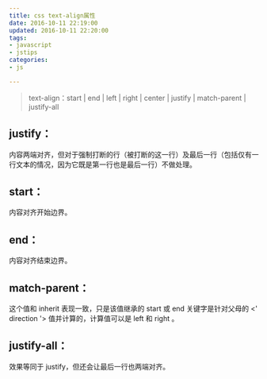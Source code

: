```yaml
---
title: css text-align属性
date: 2016-10-11 22:19:00
updated: 2016-10-11 22:20:00
tags: 
- javascript
- jstips
categories: 
- js

---
```

> text-align：start | end | left | right | center | justify |
> match-parent | justify-all

## justify：
内容两端对齐，但对于强制打断的行（被打断的这一行）及最后一行（包括仅有一行文本的情况，因为它既是第一行也是最后一行）不做处理。

## start：
内容对齐开始边界。


<!--more-->


## end：
内容对齐结束边界。

## match-parent：
这个值和 inherit 表现一致，只是该值继承的 start 或 end 关键字是针对父母的 <' direction '> 值并计算的，计算值可以是 left 和 right 。

## justify-all：
效果等同于 justify，但还会让最后一行也两端对齐。


